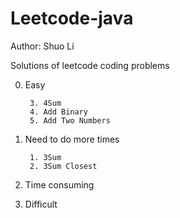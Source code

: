 Leetcode-java
=============
Author: Shuo Li

Solutions of leetcode coding problems

0. Easy

        3. 4Sum
        4. Add Binary
        5. Add Two Numbers
1. Need to do more times
    
        1. 3Sum
        2. 3Sum Closest
2. Time consuming

3. Difficult
